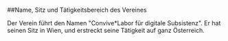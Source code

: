 ##Name, Sitz und Tätigkeitsbereich des Vereines

Der Verein führt den Namen "Convive*Labor für digitale Subsistenz".
Er hat seinen Sitz in Wien, und erstreckt seine Tätigkeit auf ganz Österreich.  
